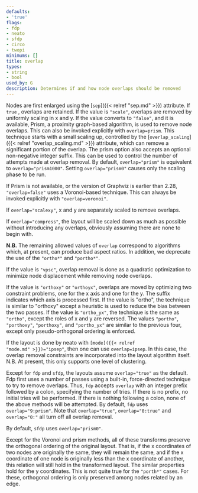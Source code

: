 ```yaml
---
defaults:
- 'true'
flags:
- fdp
- neato
- sfdp
- circo
- twopi
minimums: []
title: overlap
types:
- string
- bool
used_by: G
description: Determines if and how node overlaps should be removed
---
```


Nodes are first
enlarged using the [`sep`]({{< relref "sep.md" >}}) attribute. If `true` , overlaps are
retained. If the value is `"scale"`, overlaps are removed by uniformly scaling
in x and y. If the value converts to `"false"`, and it is available, Prism, a
proximity graph-based algorithm, is used to remove node overlaps. This can
also be invoked explicitly with `overlap=prism`. This technique starts with a
small scaling up, controlled by the [`overlap_scaling`]({{< relref "overlap_scaling.md" >}})
attribute, which can remove a significant portion of the overlap. The prism
option also accepts an optional non-negative integer suffix. This can be used
to control the number of attempts made at overlap removal. By default,
`overlap="prism"` is equivalent to `overlap="prism1000"`. Setting
`overlap="prism0"` causes only the scaling phase to be run.

If Prism is not available, or the version of Graphviz is earlier than 2.28,
`"overlap=false"` uses a Voronoi-based technique. This can always be invoked
explicitly with `"overlap=voronoi"`.

If `overlap="scalexy"`, x and y are separately scaled to remove overlaps.

If `overlap="compress"`, the layout will be scaled down as much as
possible without introducing any overlaps, obviously assuming there are none
to begin with.

**N.B.** The remaining allowed values of `overlap` correspond to algorithms which, at present, can produce bad aspect ratios. In addition, we deprecate the use of the `"ortho*"` and `"portho*"`.

If the value is `"vpsc"`, overlap removal is done as a quadratic optimization
to minimize node displacement while removing node overlaps.

If the value is `"orthoxy"` or `"orthoyx"`, overlaps are moved by optimizing two
constraint problems, one for the x axis and one for the y. The suffix
indicates which axis is processed first. If the value is "ortho", the
technique is similar to "orthoxy" except a heuristic is used to reduce the
bias between the two passes. If the value is `"ortho_yx"`, the technique is
the same as `"ortho"`, except the roles of x and y are reversed. The values
`"portho"`, `"porthoxy"`, `"porthoxy"`, and `"portho_yx"` are similar to the
previous four, except only pseudo-orthogonal ordering is enforced.

If the layout is done by neato with <code>[mode]({{< relref "mode.md" >}})="ipsep"</code>, then one can use
`overlap=ipsep`. In this case, the overlap removal constraints are
incorporated into the layout algorithm itself. N.B. At present, this only
supports one level of clustering.

Except for `fdp` and `sfdp`, the layouts assume `overlap="true"` as the default.
Fdp first uses a number of passes using a built-in, force-directed technique
to try to remove overlaps. Thus, `fdp` accepts `overlap` with an integer
prefix followed by a colon, specifying the number of tries. If there is no
prefix, no initial tries will be performed. If there is nothing following a
colon, none of the above methods will be attempted. By default, `fdp` uses
`overlap="9:prism"`. Note that `overlap="true"`, `overlap="0:true"` and
`overlap="0:"` all turn off all overlap removal.

By default, `sfdp` uses `overlap="prism0"`.

Except for the Voronoi and prism methods, all of these transforms preserve
the orthogonal ordering of the original layout. That is, if the x coordinates
of two nodes are originally the same, they will remain the same, and if the x
coordinate of one node is originally less than the x coordinate of another,
this relation will still hold in the transformed layout. The similar
properties hold for the y coordinates. This is not quite true for the
`"porth*"` cases. For these, orthogonal ordering is only preserved among nodes
related by an edge.
